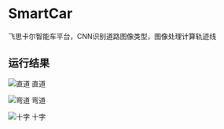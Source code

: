 # SmartCar
飞思卡尔智能车平台，CNN识别道路图像类型，图像处理计算轨迹线
## 运行结果 
![直道](https://github.com/rechild2016/SmartCar/blob/master/fig/ReadMe/zhidoa.jpg)
直道

![弯道](https://github.com/rechild2016/SmartCar/blob/master/fig/ReadMe/wandao.jpg)
弯道

![十字](https://github.com/rechild2016/SmartCar/blob/master/fig/ReadMe/shizi.jpg)
十字
